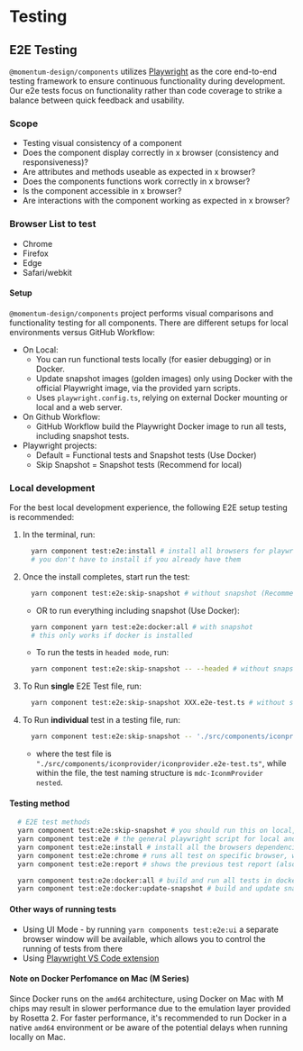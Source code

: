 # Testing

## E2E Testing

`@momentum-design/components` utilizes [Playwright](https://playwright.dev/) as the core end-to-end testing framework to ensure continuous functionality during development. Our e2e tests focus on functionality rather than code coverage to strike a balance between quick feedback and usability.

### Scope

* Testing visual consistency of a component
* Does the component display correctly in x browser (consistency and responsiveness)?
* Are attributes and methods useable as expected in x browser?
* Does the components functions work correctly in x browser?
* Is the component accessible in x browser?
* Are interactions with the component working as expected in x browser?

### Browser List to test

* Chrome
* Firefox
* Edge
* Safari/webkit

#### Setup

`@momentum-design/components` project performs visual comparisons and functionality testing for all components. There are different setups for local environments versus GitHub Workflow:

- On Local:
  - You can run functional tests locally (for easier debugging) or in Docker.
  - Update snapshot images (golden images) only using Docker with the official Playwright image, via the provided yarn scripts.
  - Uses `playwright.config.ts`, relying on external Docker mounting or local and a web server.
- On Github Workflow:
  - GitHub Workflow build the Playwright Docker image to run all tests, including snapshot tests.
- Playwright projects:
  - Default = Functional tests and Snapshot tests (Use Docker)
  - Skip Snapshot = Snapshot tests (Recommend for local)

### Local development

For the best local development experience, the following E2E setup testing is recommended:

1. In the terminal, run:
   ```bash
     yarn component test:e2e:install # install all browsers for playwright to run on local
     # you don't have to install if you already have them
   ```
2. Once the install completes, start run the test:
   ```bash
     yarn component test:e2e:skip-snapshot # without snapshot (Recommended)
   ```
   - OR to run everything including snapshot (Use Docker):
   ```bash
     yarn component yarn test:e2e:docker:all # with snapshot
     # this only works if docker is installed
   ```
   - To run the tests in `headed mode`, run:
   ```bash
     yarn component test:e2e:skip-snapshot -- --headed # without snapshot
   ```
3. To Run <strong>single</strong> E2E Test file, run:
   ```bash
     yarn component test:e2e:skip-snapshot XXX.e2e-test.ts # without snapshot
   ```
4. To Run <strong>individual</strong> test in a testing file, run:
   ```bash
     yarn component test:e2e:skip-snapshot -- './src/components/iconprovider/iconprovider.e2e-test.ts' -g 'mdc-IconmProvider nested'
   ```

   - where the test file is `"./src/components/iconprovider/iconprovider.e2e-test.ts"`, while within the file, the test naming structure is `mdc-IconmProvider nested`.

#### Testing method

```bash
  # E2E test methods
  yarn component test:e2e:skip-snapshot # you should run this on local, test are filter test base on snapshot condition check
  yarn component test:e2e # the general playwright script for local and docker to run,
  yarn component test:e2e:install # install all the browsers dependencies
  yarn component test:e2e:chrome # runs all test on specific browser, without snapshot
  yarn component test:e2e:report # shows the previous test report (also work for docker test)

  yarn component test:e2e:docker:all # build and run all tests in docker (Only works if docker is installed)
  yarn component test:e2e:docker:update-snapshot # build and update snapshots (Only works if docker is installed)
```

#### Other ways of running tests

* Using UI Mode - by running `yarn components test:e2e:ui` a separate browser window will be available, which allows you to control the running of tests from there
* Using [Playwright VS Code extension](https://marketplace.visualstudio.com/items?itemName=ms-playwright.playwright)

#### Note on Docker Perfomance on Mac (M Series)

Since Docker runs on the `amd64` architecture, using Docker on Mac with M chips may result in slower performance due to the emulation layer provided by Rosetta 2. For faster performance, it's recommended to run Docker in a native `amd64` environment or be aware of the potential delays when running locally on Mac.

